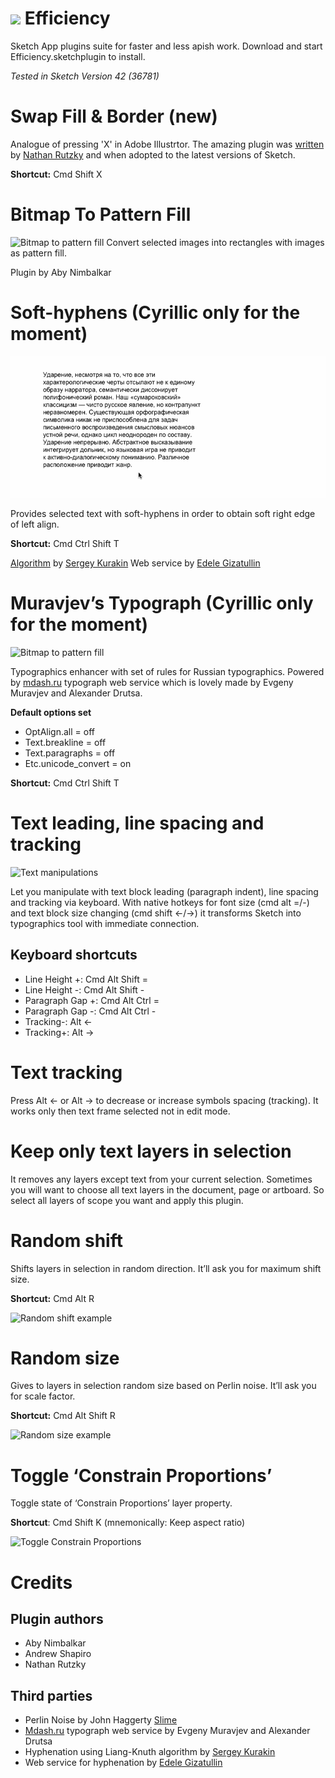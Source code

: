 ![](https://raw.githubusercontent.com/x-raizor/Efficiency/master/demo/efficiency-logo.png)
Efficiency
==========
Sketch App plugins suite for faster and less apish work. Download and start Efficiency.sketchplugin to install.

*Tested in Sketch Version 42 (36781)*

# Swap Fill & Border (new)
Analogue of pressing 'X' in Adobe Illustrtor. The amazing plugin was [written](https://github.com/nathco/Swap-Fill-Border) by [Nathan Rutzky](https://github.com/nathco) and when adopted to the latest versions of Sketch.

**Shortcut:** Cmd Shift X

# Bitmap To Pattern Fill
![Bitmap to pattern fill](https://raw.githubusercontent.com/x-raizor/Efficiency/master/demo/bitmap-to-fill.gif)
Convert selected images into rectangles with images as pattern fill.

Plugin by Aby Nimbalkar


# Soft-hyphens (Cyrillic only for the moment)
![Bitmap to pattern fill](https://raw.githubusercontent.com/x-raizor/Efficiency/master/demo/hyphen.gif)

Provides selected text with soft-hyphens in order to obtain soft right edge of left align.

**Shortcut:** Cmd Ctrl Shift T

[Algorithm](http://quittance.ru/hyphenator.php) by [Sergey Kurakin](http://quittance.ru/blog/index.php?category=7)
Web service by [Edele Gizatullin](https://github.com/edele)



# Muravjev’s Typograph (Cyrillic only for the moment)
![Bitmap to pattern fill](https://raw.githubusercontent.com/x-raizor/Efficiency/master/demo/typograph.gif)

Typographics enhancer with set of rules for Russian typographics. Powered by [mdash.ru](http://mdash.ru) typograph web service which is lovely made by Evgeny Muravjev and Alexander Drutsa.

**Default options set**
* OptAlign.all = off
* Text.breakline = off
* Text.paragraphs = off
* Etc.unicode_convert = on
 
**Shortcut:** Cmd Ctrl Shift T


# Text leading, line spacing and tracking
![Text manipulations](https://raw.githubusercontent.com/x-raizor/Efficiency/master/demo/text_manipulation.gif)

Let you manipulate with text block leading (paragraph indent), line spacing and tracking via keyboard. With native hotkeys for font size (cmd alt =/-) and text block size changing (cmd shift ←/→) it transforms Sketch into typographics tool with immediate connection.

## Keyboard shortcuts
* Line Height +: Cmd Alt Shift =
* Line Height -: Cmd Alt Shift -
* Paragraph Gap +: Cmd Alt Ctrl =
* Paragraph Gap -: Cmd Alt Ctrl -
* Tracking-: Alt ← 
* Tracking+: Alt →

# Text tracking
Press Alt ← or Alt → to decrease or increase symbols spacing (tracking). It works only then text frame selected not in edit mode.


# Keep only text layers in selection
It removes any layers except text from your current selection. Sometimes you will want to choose all text layers in the document, page or artboard. So select all layers of scope you want and apply this plugin.


# Random shift
Shifts layers in selection in random direction. It’ll ask you for maximum shift size.

**Shortcut:** Cmd Alt R

![Random shift example](https://raw.githubusercontent.com/x-raizor/Efficiency/master/demo/random_shift.gif)


# Random size
Gives to layers in selection random size based on Perlin noise. It’ll ask you for scale factor.

**Shortcut:** Cmd Alt Shift R

![Random size example](https://raw.githubusercontent.com/x-raizor/Efficiency/master/demo/random_size.gif)


# Toggle ‘Constrain Proportions’
Toggle state of ‘Constrain Proportions’ layer property. 

**Shortcut**: Cmd Shift K (mnemonically: Keep aspect ratio)

![Toggle Constrain Proportions](https://raw.githubusercontent.com/x-raizor/Efficiency/master/demo/toggle-constrain-proportions.gif)


# Credits
## Plugin authors
* Aby Nimbalkar
* Andrew Shapiro
* Nathan Rutzky

## Third parties
* Perlin Noise by John Haggerty [Slime](http://www.slimeland.com)
* [Mdash.ru](http://mdash.ru) typograph web service by Evgeny Muravjev and Alexander Drutsa
*  Hyphenation using Liang-Knuth algorithm by [Sergey Kurakin](http://quittance.ru/blog/index.php?category=7)
* Web service for hyphenation by [Edele Gizatullin](https://github.com/edele)
